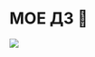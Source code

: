 
<h1>МОЕ ДЗ 🤨</h1>
<img src = "https://i.imgur.com/YJWc68A.mp4">
<vid src = "https://i.imgur.com/YJWc68A.mp4">
